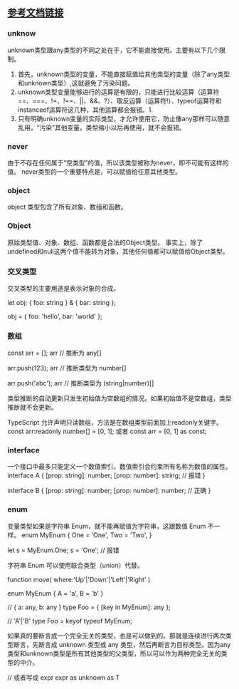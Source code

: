 ## [参考文档链接](https://wangdoc.com/typescript/generics)

### unknow
 unknown类型跟any类型的不同之处在于，它不能直接使用。主要有以下几个限制。
1. 首先，unknown类型的变量，不能直接赋值给其他类型的变量（除了any类型和unknown类型）,这就避免了污染问题。
2. unknown类型变量能够进行的运算是有限的，只能进行比较运算（运算符==、===、!=、!==、||、&&、?）、取反运算（运算符!）、typeof运算符和instanceof运算符这几种，其他运算都会报错。1. 
3. 只有明确unknown变量的实际类型，才允许使用它，防止像any那样可以随意乱用，“污染”其他变量。类型缩小以后再使用，就不会报错。

### never
由于不存在任何属于“空类型”的值，所以该类型被称为never，即不可能有这样的值。
never类型的一个重要特点是，可以赋值给任意其他类型。

### object
object 类型包含了所有对象、数组和函数。

### Object
原始类型值、对象、数组、函数都是合法的Object类型。
事实上，除了undefined和null这两个值不能转为对象，其他任何值都可以赋值给Object类型。

### 交叉类型
交叉类型的主要用途是表示对象的合成。

let obj:
  { foo: string } &
  { bar: string };

obj = {
  foo: 'hello',
  bar: 'world'
};

### 数组
const arr = [];
arr // 推断为 any[]

arr.push(123);
arr // 推断类型为 number[]

arr.push('abc');
arr // 推断类型为 (string|number)[]

类型推断的自动更新只发生初始值为空数组的情况。如果初始值不是空数组，类型推断就不会更新。

TypeScript 允许声明只读数组，方法是在数组类型前面加上readonly关键字。
const arr:readonly number[] = [0, 1];
或者
const arr = [0, 1] as const;

### interface
一个接口中最多只能定义一个数值索引。数值索引会约束所有名称为数值的属性。
interface A {
  [prop: string]: number;
  [prop: number]: string; // 报错
}

interface B {
  [prop: string]: number;
  [prop: number]: number; // 正确
}

### enum
变量类型如果是字符串 Enum，就不能再赋值为字符串，这跟数值 Enum 不一样。
enum MyEnum {
  One = 'One',
  Two = 'Two',
}

let s = MyEnum.One;
s = 'One'; // 报错

字符串 Enum 可以使用联合类型（union）代替。

function move(
  where:'Up'|'Down'|'Left'|'Right'
)

enum MyEnum {
  A = 'a',
  B = 'b'
}

// { a: any, b: any }
type Foo = { [key in MyEnum]: any };

// 'A'|'B'
type Foo = keyof typeof MyEnum;

如果真的要断言成一个完全无关的类型，也是可以做到的。那就是连续进行两次类型断言，先断言成 unknown 类型或 any 类型，然后再断言为目标类型。因为any类型和unknown类型是所有其他类型的父类型，所以可以作为两种完全无关的类型的中介。

// 或者写成 <T><unknown>expr
expr as unknown as T





